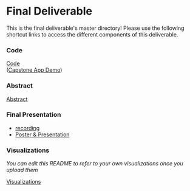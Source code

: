 # Final Deliverable
This is the final deliverable's master directory! Please use the following shortcut links to access the different components of this deliverable.

### Code ###
[Code](code/)<br/>
([Capstone App Demo]())

### Abstract ###
[Abstract](https://github.com/CS1951A-S21-Brown/PALs/blob/main/final_deliverable/)

### Final Presentation ###
- [recording](https://youtu.be/ugJWEJ7qKys)
- [Poster & Presentation](https://github.com/cs1951a-brown-spring-2022/Team-Name/tree/main/final_deliverable/poster)

### Visualizations ###
_You can edit this README to refer to your own visualizations once you upload them_

[Visualizations](visualizations)

